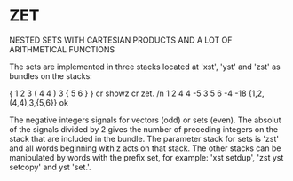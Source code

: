 # ZET
NESTED SETS WITH CARTESIAN PRODUCTS AND A LOT OF ARITHMETICAL FUNCTIONS

The sets are implemented in three stacks located at 'xst', 'yst' and 'zst' as bundles on the stacks:

{ 1 2 3 ( 4 4 ) 3 { 5 6 } } cr showz cr zet. /n
1 2 4 4 -5 3 5 6 -4 -18
{1,2,(4,4),3,{5,6}} ok

The negative integers signals for vectors (odd) or sets (even). The absolut of the signals divided by 2 gives the number of preceding integers on the stack that are included in the bundle. The parameter stack for sets is 'zst' and all words beginning with z acts on that stack. The other stacks can be manipulated by words with the prefix set, for example: 'xst setdup',  'zst yst setcopy' and yst 'set.'.
